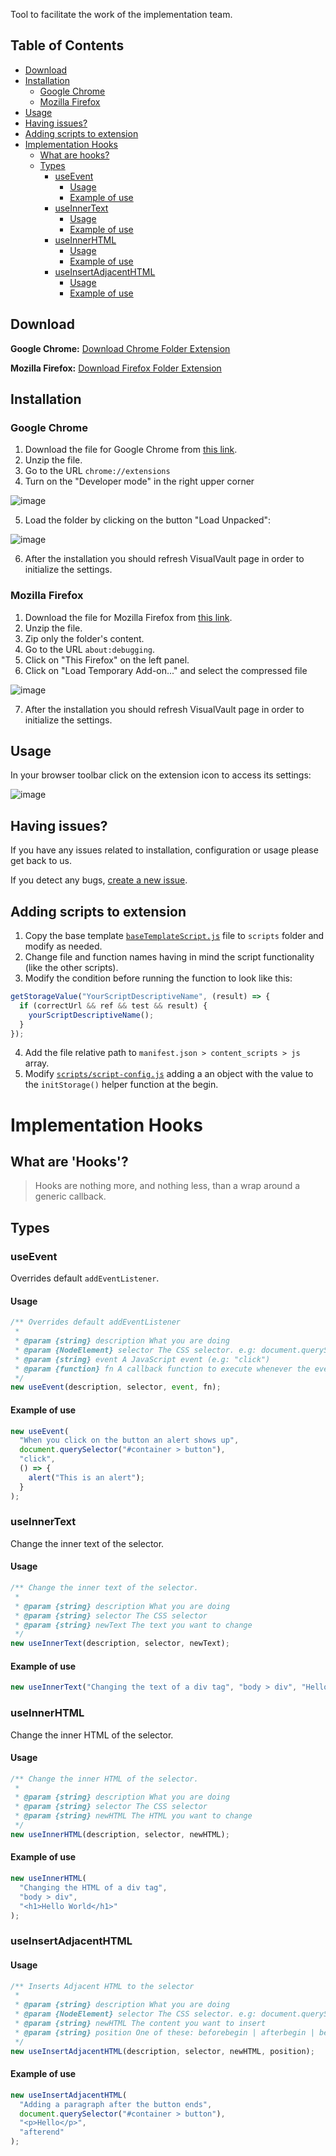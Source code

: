 Tool to facilitate the work of the implementation team.

## Table of Contents

- [Download](#download)
- [Installation](#installation)
  - [Google Chrome](#google-chrome)
  - [Mozilla Firefox](#mozilla-firefox)
- [Usage](#usage)
- [Having issues?](#having-issues)
- [Adding scripts to extension](#adding-scripts-to-extension)
- [Implementation Hooks](#implementation-hooks)
  - [What are hooks?](#what-are-hooks)
  - [Types](#types)
    - [useEvent](#useevent)
      - [Usage](#usage-1)
      - [Example of use](#example-of-use)
    - [useInnerText](#useinnertext)
      - [Usage](#usage-2)
      - [Example of use](#example-of-use-1)
    - [useInnerHTML](#useinnerhtml)
      - [Usage](#usage-3)
      - [Example of use](#example-of-use-2)
    - [useInsertAdjacentHTML](#useinsertadjacenthtml)
      - [Usage](#usage-4)
      - [Example of use](#example-of-use-3)

## Download

**Google Chrome:** [Download Chrome Folder Extension](https://github.com/ezeibarraonetree/implementationPowerTools/archive/refs/heads/main-chrome.zip)

**Mozilla Firefox:** [Download Firefox Folder Extension](https://github.com/ezeibarraonetree/implementationPowerTools/archive/refs/heads/dev-firefox.zip)

## Installation

### Google Chrome

1. Download the file for Google Chrome from [this link](https://github.com/ezeibarraonetree/implementationPowerTools/archive/refs/heads/main-chrome.zip).
2. Unzip the file.
3. Go to the URL `chrome://extensions`
4. Turn on the "Developer mode" in the right upper corner

![image](https://user-images.githubusercontent.com/109621179/191979674-4961f77d-fcc5-4116-869d-d0b4b6bc1799.png)

5. Load the folder by clicking on the button "Load Unpacked":

![image](https://user-images.githubusercontent.com/109621179/191980019-fc4bdcea-5b67-49ba-b8e2-419ebeb738a9.png)

6. After the installation you should refresh VisualVault page in order to initialize the settings.

### Mozilla Firefox

1. Download the file for Mozilla Firefox from [this link](https://github.com/ezeibarraonetree/implementationPowerTools/archive/refs/heads/dev-firefox.zip).
2. Unzip the file.
3. Zip only the folder's content.
4. Go to the URL `about:debugging`.
5. Click on "This Firefox" on the left panel.
6. Click on "Load Temporary Add-on..." and select the compressed file

![image](https://user-images.githubusercontent.com/109621179/193043025-753fe0c2-aec6-4c69-be5d-e6af5054b7f3.png)

7. After the installation you should refresh VisualVault page in order to initialize the settings.

## Usage

In your browser toolbar click on the extension icon to access its settings:

![image](https://user-images.githubusercontent.com/109621179/192633777-4abfe977-2bd8-42dd-be46-6ee02f1c2500.png)

## Having issues?

If you have any issues related to installation, configuration or usage please get back to us.

If you detect any bugs, [create a new issue](https://github.com/ezeibarraonetree/implementationPowerTools/issues/new).

## Adding scripts to extension

1. Copy the base template [`baseTemplateScript.js`](https://github.com/ezeibarraonetree/implementationPowerTools/blob/main/baseTemplateScript.js) file to `scripts` folder and modify as needed.
2. Change file and function names having in mind the script functionality (like the other scripts).
3. Modify the condition before running the function to look like this:

```js
getStorageValue("YourScriptDescriptiveName", (result) => {
  if (correctUrl && ref && test && result) {
    yourScriptDescriptiveName();
  }
});
```

4. Add the file relative path to `manifest.json > content_scripts > js` array.
5. Modify [`scripts/script-config.js`](https://github.com/ezeibarraonetree/implementationPowerTools/blob/main/scripts/script-config.js) adding a an object with the value to the `initStorage()` helper function at the begin.

# Implementation Hooks

## What are 'Hooks'?

> Hooks are nothing more, and nothing less, than a wrap around a generic callback.

## Types

### useEvent

Overrides default `addEventListener`.

#### Usage

```js
/** Overrides default addEventListener
 *
 * @param {string} description What you are doing
 * @param {NodeElement} selector The CSS selector. e.g: document.querySelector("#container > button")
 * @param {string} event A JavaScript event (e.g: "click")
 * @param {function} fn A callback function to execute whenever the event occurs
 */
new useEvent(description, selector, event, fn);
```

#### Example of use

```js
new useEvent(
  "When you click on the button an alert shows up",
  document.querySelector("#container > button"),
  "click",
  () => {
    alert("This is an alert");
  }
);
```

### useInnerText

Change the inner text of the selector.

#### Usage

```js
/** Change the inner text of the selector.
 *
 * @param {string} description What you are doing
 * @param {string} selector The CSS selector
 * @param {string} newText The text you want to change
 */
new useInnerText(description, selector, newText);
```

#### Example of use

```js
new useInnerText("Changing the text of a div tag", "body > div", "Hello World");
```

### useInnerHTML

Change the inner HTML of the selector.

#### Usage

```js
/** Change the inner HTML of the selector.
 *
 * @param {string} description What you are doing
 * @param {string} selector The CSS selector
 * @param {string} newHTML The HTML you want to change
 */
new useInnerHTML(description, selector, newHTML);
```

#### Example of use

```js
new useInnerHTML(
  "Changing the HTML of a div tag",
  "body > div",
  "<h1>Hello World</h1>"
);
```

### useInsertAdjacentHTML

#### Usage

```js
/** Inserts Adjacent HTML to the selector
 *
 * @param {string} description What you are doing
 * @param {NodeElement} selector The CSS selector. e.g: document.querySelector("#container > button")
 * @param {string} newHTML The content you want to insert
 * @param {string} position One of these: beforebegin | afterbegin | beforeend | afterend
 */
new useInsertAdjacentHTML(description, selector, newHTML, position);
```

#### Example of use

```js
new useInsertAdjacentHTML(
  "Adding a paragraph after the button ends",
  document.querySelector("#container > button"),
  "<p>Hello</p>",
  "afterend"
);
```
